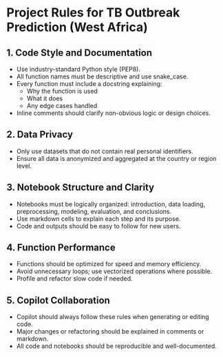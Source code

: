 # Project Rules for TB Outbreak Prediction (West Africa)

## 1. Code Style and Documentation
- Use industry-standard Python style (PEP8).
- All function names must be descriptive and use snake_case.
- Every function must include a docstring explaining:
  - Why the function is used
  - What it does
  - Any edge cases handled
- Inline comments should clarify non-obvious logic or design choices.

## 2. Data Privacy
- Only use datasets that do not contain real personal identifiers.
- Ensure all data is anonymized and aggregated at the country or region level.

## 3. Notebook Structure and Clarity
- Notebooks must be logically organized: introduction, data loading, preprocessing, modeling, evaluation, and conclusions.
- Use markdown cells to explain each step and its purpose.
- Code and outputs should be easy to follow for new users.

## 4. Function Performance
- Functions should be optimized for speed and memory efficiency.
- Avoid unnecessary loops; use vectorized operations where possible.
- Profile and refactor slow code if needed.

## 5. Copilot Collaboration
- Copilot should always follow these rules when generating or editing code.
- Major changes or refactoring should be explained in comments or markdown.
- All code and notebooks should be reproducible and well-documented.
